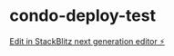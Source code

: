 # condo-deploy-test

[Edit in StackBlitz next generation editor ⚡️](https://stackblitz.com/~/github.com/TWAINCONSULTING/condo-deploy-test)